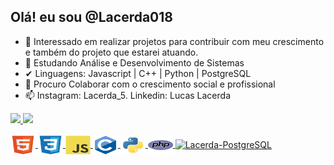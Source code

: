 ## Olá! eu sou @Lacerda018
- 👀 Interessado em realizar projetos para contribuir com meu crescimento e também do projeto que estarei atuando.
- 🌱 Estudando Análise e Desenvolvimento de Sistemas
- ✔  Linguagens: Javascript | C++ | Python | PostgreSQL
- 💞️ Procuro Colaborar com o crescimento social e profissional 
- 📫 Instagram: Lacerda_5. Linkedin: Lucas Lacerda

<div>
  <a href="https://github.com/Lacerda018">
  <img height="180em" src="https://github-readme-stats.vercel.app/api?username=Lacerda018&show_icons=false&theme=dracula&include_all_commits=false&count_private=true"/>
  <img height="180em" src="https://github-readme-stats.vercel.app/api/top-langs/?username=Lacerda018&layout=compact&langs_count=16&theme=dracula"/>
</div>

<div style="display: inline_block"><br>
  <img align="center" alt="Lacerda-HTML5" height="30" width="40" src="https://raw.githubusercontent.com/devicons/devicon/master/icons/html5/html5-original.svg">
  <img align="center" alt="Lacerda-CSS3" height="30" width="40" src="https://raw.githubusercontent.com/devicons/devicon/master/icons/css3/css3-original.svg">
  <img align="center" alt="Lacerda-Javascript" height="30" width="40" src="https://raw.githubusercontent.com/devicons/devicon/master/icons/javascript/javascript-original.svg">
  <img align="center" alt="Lacerda-C" height="30" width="40" src="https://raw.githubusercontent.com/devicons/devicon/master/icons/c/c-original.svg">
  <img align="center" alt="Lacerda-Python" height="30" width="40" src="https://raw.githubusercontent.com/devicons/devicon/master/icons/python/python-original.svg">
  <img align="center" alt="Lacerda-PHP" height="30" width="40" src="https://raw.githubusercontent.com/devicons/devicon/master/icons/php/php-original.svg">
  <img align="center" alt="Lacerda-PostgreSQL" height="30" width="40" src="https://icongr.am/devicon/postgresql-original.svg?size=128&color=currentColor.svg">
</div>
